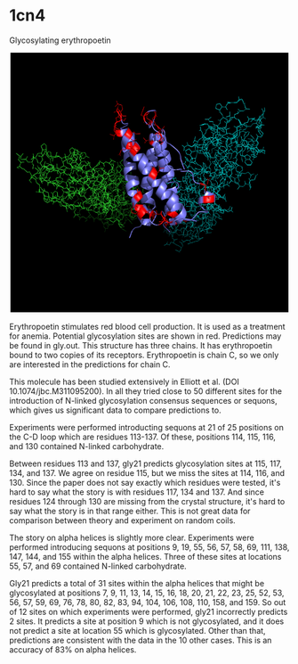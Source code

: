 # 1cn4
Glycosylating erythropoetin

<p align="center">
  <img src="1cn4_gly.png" width="500"/>
</p>

Erythropoetin stimulates red blood cell production. It is used as a treatment for anemia. Potential glycosylation sites are shown in red. Predictions may be found in gly.out. This structure has three chains. It has erythropoetin bound to two copies of its receptors. Erythropoetin is chain C, so we only are interested in the predictions for chain C.

This molecule has been studied extensively in Elliott et al. (DOI 10.1074/jbc.M311095200). In all they tried close to 50 different sites for the introduction of N-linked glycosylation consensus sequences or sequons, which gives us significant data to compare predictions to. 

Experiments were performed introducting sequons at 21 of 25 positions on the C-D loop which are residues 113-137. Of these, positions 114, 115, 116, and 130 contained N-linked carbohydrate.

Between residues 113 and 137, gly21 predicts glycosylation sites at 115, 117, 134, and 137. We agree on residue 115, but we miss the sites at 114, 116, and 130. Since the paper does not say exactly which residues were tested, it's hard to say what the story is with residues 117, 134 and 137. And since residues 124 through 130 are missing from the crystal structure, it's hard to say what the story is in that range either. This is not great data for comparison between theory and experiment on random coils.

The story on alpha helices is slightly more clear. Experiments were performed introducing sequons at positions 9, 19, 55, 56, 57, 58, 69, 111, 138, 147, 144, and 155 within the alpha helices. Three of these sites at locations 55, 57, and 69 contained N-linked carbohydrate.

Gly21 predicts a total of 31 sites within the alpha helices that might be glycosylated at positions 7, 9, 11, 13, 14, 15, 16, 18, 20, 21, 22, 23, 25, 52, 53, 56, 57, 59, 69, 76, 78, 80, 82, 83, 94, 104, 106, 108, 110, 158, and 159. So out of 12 sites on which experiments were performed, gly21 incorrectly predicts 2 sites. It predicts a site at position 9 which is not glycosylated, and it does not predict a site at location 55 which is glycosylated. Other than that, predictions are consistent with the data in the 10 other cases. This is an accuracy of 83% on alpha helices.
